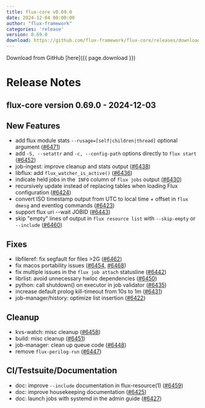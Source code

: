 ```yaml
---
title: flux-core v0.69.0
date: 2024-12-04 00:00:00
author: "flux-framework"
categories: 'release'
version: 0.69.0
download: https://github.com/flux-framework/flux-core/releases/download/v0.69.0/flux-core-0.69.0.tar.gz
---
```


Download from GitHub [here]({{ page.download }})

# Release Notes

flux-core version 0.69.0 - 2024-12-03
-------------------------------------

## New Features
 * add flux module stats `--rusage=[self|children|thread]` optional argument
   ([#6471](https://github.com/flux-framework/flux-core/issues/6471))
 * add `-S, --setattr` and `-c, --config-path` options directly to `flux
   start` ([#6452](https://github.com/flux-framework/flux-core/issues/6452))
 * job-ingest: improve cleanup and stats output ([#6438](https://github.com/flux-framework/flux-core/issues/6438))
 * libflux: add `flux_watcher_is_active()` ([#6436](https://github.com/flux-framework/flux-core/issues/6436))
 * indicate held jobs in the` INFO` column of `flux jobs` output ([#6430](https://github.com/flux-framework/flux-core/issues/6430))
 * recursively update instead of replacing tables when loading Flux
   configuration ([#6424](https://github.com/flux-framework/flux-core/issues/6424))
 * convert ISO timestamp output from UTC to local time + offset in `flux
   dmesg` and eventlog commands ([#6423](https://github.com/flux-framework/flux-core/issues/6423))
 * support flux uri --wait JOBID ([#6443](https://github.com/flux-framework/flux-core/issues/6443))
 * skip "empty" lines of output in `flux resource list` with `--skip-empty`
   or `--include` ([#6460](https://github.com/flux-framework/flux-core/issues/6460))

## Fixes
 * libfileref: fix segfault for files >2G ([#6462](https://github.com/flux-framework/flux-core/issues/6462))
 * fix macos portability issues ([#6454](https://github.com/flux-framework/flux-core/issues/6454), [#6468](https://github.com/flux-framework/flux-core/issues/6468))
 * fix multiple issues in the `flux job attach` statusline ([#6442](https://github.com/flux-framework/flux-core/issues/6442))
 * librlist: avoid unnecessary hwloc dependencies ([#6450](https://github.com/flux-framework/flux-core/issues/6450))
 * python: call shutdown() on executor in job validator ([#6435](https://github.com/flux-framework/flux-core/issues/6435))
 * increase default prolog kill-timeout from 10s to 1m ([#6431](https://github.com/flux-framework/flux-core/issues/6431))
 * job-manager/history: optimize list insertion ([#6422](https://github.com/flux-framework/flux-core/issues/6422))

## Cleanup
 * kvs-watch: misc cleanup ([#6458](https://github.com/flux-framework/flux-core/issues/6458))
 * build: misc cleanup ([#6451](https://github.com/flux-framework/flux-core/issues/6451))
 * job-manager: clean up queue code ([#6448](https://github.com/flux-framework/flux-core/issues/6448))
 * remove `flux-perilog-run` ([#6447](https://github.com/flux-framework/flux-core/issues/6447))

## CI/Testsuite/Documentation
 * doc: improve `--include` documentation in flux-resource(1) ([#6459](https://github.com/flux-framework/flux-core/issues/6459))
 * doc: improve housekeeping documentation ([#6425](https://github.com/flux-framework/flux-core/issues/6425))
 * doc: launch jobs with systemd in the admin guide ([#6427](https://github.com/flux-framework/flux-core/issues/6427))

